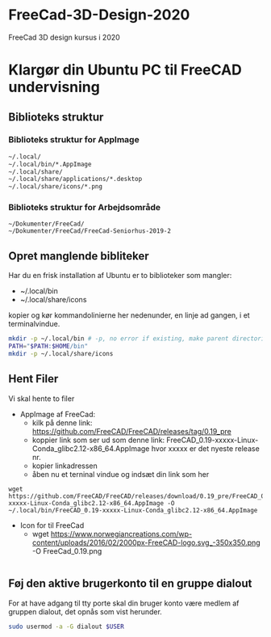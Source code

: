 # FreeCad-3D-Design-2020
FreeCad 3D design kursus i 2020
# Klargør din Ubuntu PC til FreeCAD undervisning
## Biblioteks struktur
### Biblioteks struktur for AppImage
```bash
~/.local/  
~/.local/bin/*.AppImage    
~/.local/share/  
~/.local/share/applications/*.desktop  
~/.local/share/icons/*.png  
```  

### Biblioteks struktur for Arbejdsområde
```  
~/Dokumenter/FreeCad/
~/Dokumenter/FreeCad/FreeCad-Seniorhus-2019-2
```  
## Opret manglende bibliteker
Har du en frisk installation af Ubuntu er to biblioteker som mangler:
* ~/.local/bin
* ~/.local/share/icons  

kopier og kør kommandolinierne her nedenunder, en linje ad gangen, i et terminalvindue.
```bash
mkdir -p ~/.local/bin # -p, no error if existing, make parent directories as needed
PATH="$PATH:$HOME/bin"
mkdir -p ~/.local/share/icons
```  

## Hent Filer
Vi skal hente to filer 
 * AppImage af FreeCad:
   * kilk på denne link:  https://github.com/FreeCAD/FreeCAD/releases/tag/0.19_pre 
   * koppier link som ser ud som denne link:  FreeCAD_0.19-xxxxx-Linux-Conda_glibc2.12-x86_64.AppImage hvor xxxxx er det nyeste release nr.
   * kopier linkadressen
   * åben nu et terninal vindue og indsæt din link som her 
```      
wget https://github.com/FreeCAD/FreeCAD/releases/download/0.19_pre/FreeCAD_0.19-xxxxx-Linux-Conda_glibc2.12-x86_64.AppImage -O ~/.local/bin/FreeCAD_0.19-xxxxx-Linux-Conda_glibc2.12-x86_64.AppImage
```  

 * Icon for til FreeCad
   * wget https://www.norwegiancreations.com/wp-content/uploads/2016/02/2000px-FreeCAD-logo.svg_-350x350.png -O FreeCad_0.19.png

```  
```  


## Føj den aktive brugerkonto til en gruppe dialout
For at have adgang til tty porte skal din bruger konto være medlem af gruppen dialout, det opnås som vist herunder.

```bash
sudo usermod -a -G dialout $USER
```